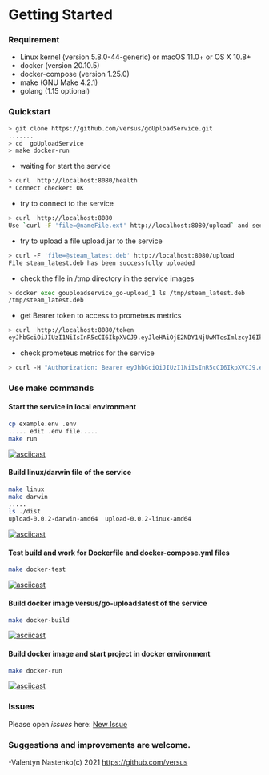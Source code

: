 # Getting Started

### Requirement

* Linux kernel (version 5.8.0-44-generic) or macOS 11.0+ or OS X 10.8+
* docker (version 20.10.5)
* docker-compose  (version 1.25.0)
* make (GNU Make 4.2.1)
* golang (1.15 optional)

### Quickstart

```bash
> git clone https://github.com/versus/goUploadService.git
.......
> cd  goUploadService
> make docker-run
```
* waiting for start the service
```bash
> curl  http://localhost:8080/health
* Connect checker: OK
 ```
* try to connect to the service
```bash
> curl  http://localhost:8080
Use `curl -F 'file=@nameFile.ext' http://localhost:8080/upload` and see file into /tmp

```
* try to upload a file upload.jar to the service
```bash
> curl -F 'file=@steam_latest.deb' http://localhost:8080/upload
File steam_latest.deb has been successfully uploaded

```

* check the file in /tmp directory in the service images

```bash
> docker exec gouploadservice_go-upload_1 ls /tmp/steam_latest.deb
/tmp/steam_latest.deb

```

* get Bearer token to access to prometeus metrics 
```bash
> curl  http://localhost:8080/token
eyJhbGciOiJIUzI1NiIsInR5cCI6IkpXVCJ9.eyJleHAiOjE2NDY1NjUwMTcsImlzcyI6IklmY29uZmlnY28iLCJuYmYiOjE2MTUwMjkwMTd9.bfCk_76yTozw4LjQ9cH4Ig1GsaRZZPZUbxScY8iFryA

```


* check prometeus metrics for the service
```bash
> curl -H "Authorization: Bearer eyJhbGciOiJIUzI1NiIsInR5cCI6IkpXVCJ9.eyJleHAiOjE2NDY1NjUwMTcsImlzcyI6IklmY29uZmlnY28iLCJuYmYiOjE2MTUwMjkwMTd9.bfCk_76yTozw4LjQ9cH4Ig1GsaRZZPZUbxScY8iFryA"  http://localhost:8080/metrics

```

### Use make commands

#### Start the service in local environment
```bash
cp example.env .env
..... edit .env file.....
make run
```
[![asciicast](https://asciinema.org/a/6BkTCj7kORvCBUAh84SwJs9hx.svg)](https://asciinema.org/a/6BkTCj7kORvCBUAh84SwJs9hx)

####  Build linux/darwin file of the service

```bash
make linux
make darwin
.....
ls ./dist
upload-0.0.2-darwin-amd64  upload-0.0.2-linux-amd64

```
[![asciicast](https://asciinema.org/a/d56nK5kEWh2a2WgNzRq7YYfxT.svg)](https://asciinema.org/a/d56nK5kEWh2a2WgNzRq7YYfxT)

####  Test build and work for Dockerfile and docker-compose.yml files 
```bash
make docker-test
```
[![asciicast](https://asciinema.org/a/emNJPUoKSGJTsFRSe95RFAkDe.svg)](https://asciinema.org/a/emNJPUoKSGJTsFRSe95RFAkDe)

####  Build docker image versus/go-upload:latest of the service
```bash
make docker-build
```
[![asciicast](https://asciinema.org/a/V6TvDsos0aI6h74mFf4hfyJj6.svg)](https://asciinema.org/a/V6TvDsos0aI6h74mFf4hfyJj6)

####  Build docker image and start project in docker environment
```bash
make docker-run
```
[![asciicast](https://asciinema.org/a/U6qAb97yPhJrFlFMCSmy71bxx.svg)](https://asciinema.org/a/U6qAb97yPhJrFlFMCSmy71bxx)

### Issues
Please open *issues* here: [New Issue](https://github.com/versus/goUploadService/issues)

### Suggestions and improvements are welcome.

-Valentyn Nastenko(c) 2021 https://github.com/versus